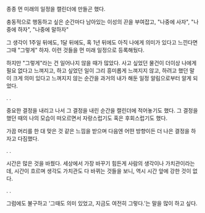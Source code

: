 종종 먼 미래의 일정을 캘린더에 만들곤 했다.

충동적으로 행동하고 싶은 순간마다
남아있는 이성의 끈을 부여잡고,
"나중에 사자", "나중에 하자", "나중에 말하자"

그 생각이 1주일 뒤에도, 1달 뒤에도, 혹 1년 뒤에도 아직 나에게 의미가 있다고 느낀다면
그때 "그렇게" 하자.
이런 것들을 먼 미래 일정으로 등록해뒀다.

하지만 "그렇게"라는 건 일어나지 않을 때가 많았다.
사고 싶었던 물건이 더이상 나에게 필요 없다고 느껴지고,
하고 싶었던 일이 그리 흥미롭게 느껴지지 않고,
하려고 했던 말이 크게 의미 있다고 느껴지지 않는 순간을
과거의 내가 해둔 일정 알림으로부터 알게 되었다.

.
.

중요한 결정을 내리고 나서 그 결정을 내린 순간을 캘린더에 적어놓기도 했다.
그 결정을 했던 때의 나의 모습이 떠오르면서
자랑스럽기도 혹은 후회스럽기도 했다.

가끔 머리를 한 대 맞은 것 같은 느낌을 받으며
다음엔 어떤 방향이든 더 나은 결정을 하자고 다짐했다.

.
.

시간은 많은 것을 바꿨다. 세상에서 가장 바꾸기 힘든게 사람의 생각이나 가치관이라는데, 시간이 흐르며 생각도 가치관도 다 바뀌는 것들을 보니, 역시 시간 앞에 강한 것이 없다.

.
.

그럼에도 불구하고
'그때도 의미 있었고, 지금도 여전히 그렇다.'는 말을 많이 하고 싶다.
